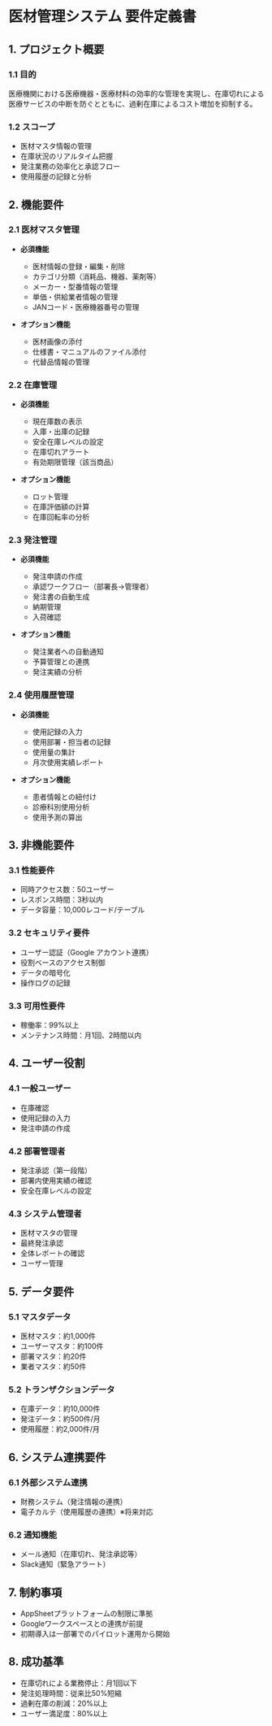 # 医材管理システム 要件定義書

## 1. プロジェクト概要

### 1.1 目的
医療機関における医療機器・医療材料の効率的な管理を実現し、在庫切れによる医療サービスの中断を防ぐとともに、過剰在庫によるコスト増加を抑制する。

### 1.2 スコープ
- 医材マスタ情報の管理
- 在庫状況のリアルタイム把握
- 発注業務の効率化と承認フロー
- 使用履歴の記録と分析

## 2. 機能要件

### 2.1 医材マスタ管理
- **必須機能**
  - 医材情報の登録・編集・削除
  - カテゴリ分類（消耗品、機器、薬剤等）
  - メーカー・型番情報の管理
  - 単価・供給業者情報の管理
  - JANコード・医療機器番号の管理

- **オプション機能**
  - 医材画像の添付
  - 仕様書・マニュアルのファイル添付
  - 代替品情報の管理

### 2.2 在庫管理
- **必須機能**
  - 現在庫数の表示
  - 入庫・出庫の記録
  - 安全在庫レベルの設定
  - 在庫切れアラート
  - 有効期限管理（該当商品）

- **オプション機能**
  - ロット管理
  - 在庫評価額の計算
  - 在庫回転率の分析

### 2.3 発注管理
- **必須機能**
  - 発注申請の作成
  - 承認ワークフロー（部署長→管理者）
  - 発注書の自動生成
  - 納期管理
  - 入荷確認

- **オプション機能**
  - 発注業者への自動通知
  - 予算管理との連携
  - 発注実績の分析

### 2.4 使用履歴管理
- **必須機能**
  - 使用記録の入力
  - 使用部署・担当者の記録
  - 使用量の集計
  - 月次使用実績レポート

- **オプション機能**
  - 患者情報との紐付け
  - 診療科別使用分析
  - 使用予測の算出

## 3. 非機能要件

### 3.1 性能要件
- 同時アクセス数：50ユーザー
- レスポンス時間：3秒以内
- データ容量：10,000レコード/テーブル

### 3.2 セキュリティ要件
- ユーザー認証（Google アカウント連携）
- 役割ベースのアクセス制御
- データの暗号化
- 操作ログの記録

### 3.3 可用性要件
- 稼働率：99%以上
- メンテナンス時間：月1回、2時間以内

## 4. ユーザー役割

### 4.1 一般ユーザー
- 在庫確認
- 使用記録の入力
- 発注申請の作成

### 4.2 部署管理者
- 発注承認（第一段階）
- 部署内使用実績の確認
- 安全在庫レベルの設定

### 4.3 システム管理者
- 医材マスタの管理
- 最終発注承認
- 全体レポートの確認
- ユーザー管理

## 5. データ要件

### 5.1 マスタデータ
- 医材マスタ：約1,000件
- ユーザーマスタ：約100件
- 部署マスタ：約20件
- 業者マスタ：約50件

### 5.2 トランザクションデータ
- 在庫データ：約10,000件
- 発注データ：約500件/月
- 使用履歴：約2,000件/月

## 6. システム連携要件

### 6.1 外部システム連携
- 財務システム（発注情報の連携）
- 電子カルテ（使用履歴の連携）※将来対応

### 6.2 通知機能
- メール通知（在庫切れ、発注承認等）
- Slack通知（緊急アラート）

## 7. 制約事項

- AppSheetプラットフォームの制限に準拠
- Googleワークスペースとの連携が前提
- 初期導入は一部署でのパイロット運用から開始

## 8. 成功基準

- 在庫切れによる業務停止：月1回以下
- 発注処理時間：従来比50%短縮
- 過剰在庫の削減：20%以上
- ユーザー満足度：80%以上
